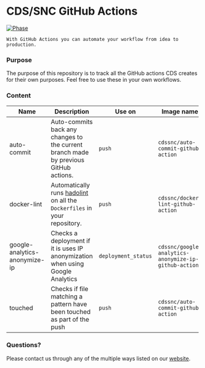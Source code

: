 # CDS/SNC GitHub Actions

[![Phase](https://img.shields.io/badge/Phase-Beta-22a7f0.svg)](https://digital.canada.ca/products/)

```
With GitHub Actions you can automate your workflow from idea to production.
```

### Purpose

The purpose of this repository is to track all the GitHub actions CDS creates for their own purposes. Feel free to use these in your own workflows.

### Content

| Name                          | Description                                                                                                      | Use on              | Image name                                           | Size    |
| ----------------------------- | ---------------------------------------------------------------------------------------------------------------- | ------------------- | ---------------------------------------------------- | ------- |
| auto-commit                   | Auto-commits back any changes to the current branch made by previous GitHub actions.                             | `push`              | `cdssnc/auto-commit-github-action`                   | 23 MB   |
| docker-lint                   | Automatically runs [hadolint](https://github.com/hadolint/hadolint) on all the `Dockerfiles` in your repository. | `push`              | `cdssnc/docker-lint-github-action`                   | 26 MB   |
| google-analytics-anonymize-ip | Checks a deployment if it is uses IP anonymization when using Google Analytics                                   | `deployment_status` | `cdssnc/google-analytics-anonymize-ip-github-action` | 1.44 GB |
| touched                       | Checks if file matching a pattern have been touched as part of the push                                          | `push`              | `cdssnc/auto-commit-github-action`                   | 1.88 MB |

### Questions?

Please contact us through any of the multiple ways listed on our [website](https://digital.canada.ca/).
